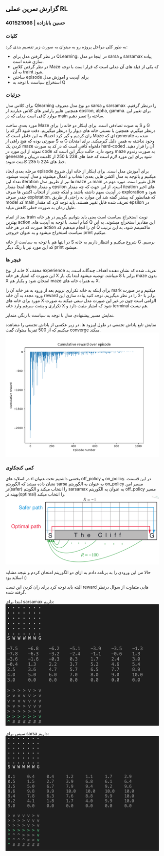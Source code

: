 ## گزارش تمرین عملی RL
### حسین بابازاده | 401521066
### کلیات
به طور کلی مراحل پروژه رو به میتوان به صورت زیر تقسیم بندی کرد:
- در نظر گرفتن مدل برای QLearning، در اینجا دو مدل sarsa و sarsamax پیاده سازی شده است.
- در نظر گرفتن کلاس Maze که یکی از فیلد های آن مدلی است که قرار است با توجه به آن traint شود.
- ساختن episode برای آپدیت و آموزش مدل
- استخراج سیاست با توجه به Q

### جزئیات
برای کلاس مدل Qlearning دو نوع مدل معروف sarsa و sarsamax را درنظر گرفتیم. همچنین هایپر پارامتر های کلاس عبارتند از epsilon, alpha, gamma. برای تغییر این موارد کافی است مدلی که در main ساخته را تغییر دهیم.

مورد بعدی ساخت Maze به صوت تصادفی است. برای اینکار دو خانه را برای S و G درنظر میگیرم. همچنین با نسبتی خانه های دیوار را درنظر میگیریم. دقت شود اگر کد را ران کردیم و گیر کرد احتمالا به این خاطر است که Maze ای که generate شده به صورتی بوده که هیچ راهی از S به G وجود نداشته به همین دلیل گیرمیکند. برای امتحان کردن یک maze دلخواه کافی است که در کد به صورت hard-coded آن را قرار دهید. نمونه از این مورد در code وجود دارد. حالت دیگر این است که maze به صورت رندوم generate شود برای این مورد لازم است که خط های 238 تا 250 از کامنت دربیان و خط های 224 تا 235 کامنت شوند.

مرحله بعدی ایجاد episode برای آموزش مدل است. برای اینکار از خانه اول شروع میکنیم و باتوجه به مدل اکشن هایی بعدی انتخاب و اعمال میشوند و مدل آپدیت میشود. تعداد این iteration ها نیز از طریق مدل maze در main قابل تغییر است.
مورد مهم در اینجا مقدار alpha و مقدار epsilon است. از این جهت که چه مقدار iteation های اخیر در آپدیت سهم داشته باشند و اینکه چقدر از انتخاب اکشن ها صرف exploration شود و چقدر صرف explotation. که همانطور که پیشتر گفته شد این موارد به راحتی از طریق model که main تعریف شده قابل تغییر هستند. باید توجه کرد که مقدار epsilon در طول زمان به صورت خطی کاهش میابد.

بعد از اتمام train نوبت استخراج سیاست است یعنی باید بتوانیم بگوییم در هر خانه بهترین action کدام است. با توجه به آپدیت های Q این مقادیر استخراج میشوند. به این صورت که در هر خانه action ای را انجام میدهیم که Q ماکسیمم شود، به این ترتیب سیاست استخراج میشود و به عنوان خروجی print میکنیم.

در انتها هم با توجه به سیاست از خانه S شروع میکنیم و انتظار داریم به خانه G برسیم.
که این مورد نیز با رنگ دیگر print میشود.

### فیچر ها
خانه از نوع X مخفف experience تعریف شده که نشان دهنده اهداف چندگانه است. به این صورت که امتیاز هر خانه X برابر با 8 میباشد. توصیه میشود ابتدا یک بار maze بدون X امتحان شود و یکبار هم maze به همراه خانه های X.

برای اینکه به خانه تکراری نرویم بعد از ورود به هر خانه آن را mark میکنیم و در صورت ورود مجدد به آن خانه reward برابر با -3 را در نظر میگیریم. توجه کنید پیاده سازی این مورد برای خانه های X الزامی است چون در غیر این صورت مدل سعی میکند به صورت تکراری و پشت سرهم وارد خانه X شود که امتیاز مثبت دارد و terminal هم نیست.

نمایش مسیر پیشنهادی مدل با توجه به سیاست با رنگی متمایز.

نمایش تابع پاداش تجمعی در طول اپیزود ها. در زیر عکسی از پاداش تجمعی را مشاهده میکنیم که از 500 تقریبا میتوان گفت converge میکند.
![cum_reward_pic](images/cum_reward.png)


### کمی کنجکاوی
در اسلاید های rl بخشی داشتیم تحت عنوان off_policy و on_policy. در این قسمت نشان داده میشد که الگوریتم sarsa به عنوان یه الگوریتم on_policy مسیر امن تر(safer) را انتخاب میکند و الگویتم sarsamax به عنوان یه الگوریتم off_policy مسیر بهینه تر(optimal) را انتخاب میکند.
![slide_pic](images/slides.png)

حالا من این ورودی را به برنامه دادم به ازای دو الگوریتم امتحان کردم و نتیجه مشابه اسلاید بود :)

البته باید توجه کرد برای ران کردن این تست reward هایی متفاوت از سوال درنظر گرفته شده.

ابتدا برای sarsamax داریم:
![slide_pic](images/run1.png)

سپس برای sarsa داریم:
![slide_pic](images/run2.png)
